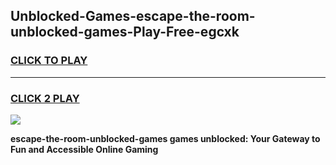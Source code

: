 
## Unblocked-Games-escape-the-room-unblocked-games-Play-Free-egcxk
<h3>
<a href="https://premium76.site?title=escape-the-room-unblocked-games&ref=22A">CLICK TO PLAY</a></h3>
<hr>

<h3>
<a href="https://premium76.site?title=escape-the-room-unblocked-games&ref=22A">CLICK 2 PLAY</a>
  
</h3>

<a href="https://premium76.site?title=escape-the-room-unblocked-games&ref=22A"><img src="https://clearcache.store/games.png"></a>


**escape-the-room-unblocked-games games unblocked: Your Gateway to Fun and Accessible Online Gaming**
